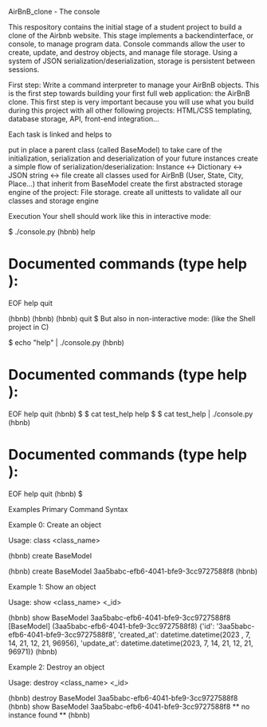 AirBnB_clone - The console

This respository contains the initial stage of a student project to build a clone of the Airbnb website. This stage implements a backendinterface, or console, to manage program data. Console commands allow the user to create, update, and destroy objects, and manage file storage. Using a system of JSON serialization/deserialization, storage is persistent between sessions.

First step: Write a command interpreter to manage your AirBnB objects.
This is the first step towards building your first full web application: the AirBnB clone. This first step is very important because you will use what you build during this project with all other following projects: HTML/CSS templating, database storage, API, front-end integration…

Each task is linked and helps to

put in place a parent class (called BaseModel) to take care of the initialization, serialization and deserialization of your future instances
create a simple flow of serialization/deserialization: Instance <-> Dictionary <-> JSON string <-> file
create all classes used for AirBnB (User, State, City, Place…) that inherit from BaseModel
create the first abstracted storage engine of the project: File storage.
create all unittests to validate all our classes and storage engine

Execution
Your shell should work like this in interactive mode:

$ ./console.py
(hbnb) help

Documented commands (type help <topic>):
========================================
EOF  help  quit

(hbnb)
(hbnb)
(hbnb) quit
$
But also in non-interactive mode: (like the Shell project in C)

$ echo "help" | ./console.py
(hbnb)

Documented commands (type help <topic>):
========================================
EOF  help  quit
(hbnb)
$
$ cat test_help
help
$
$ cat test_help | ./console.py
(hbnb)

Documented commands (type help <topic>):
========================================
EOF  help  quit
(hbnb)
$

Examples
Primary Command Syntax

Example 0: Create an object

Usage: class <class_name>


  (hbnb) create BaseModel


  (hbnb) create BaseModel
  3aa5babc-efb6-4041-bfe9-3cc9727588f8
  (hbnb)


Example 1: Show an object

Usage: show <class_name> <_id>


  (hbnb) show BaseModel 3aa5babc-efb6-4041-bfe9-3cc9727588f8
  [BaseModel] (3aa5babc-efb6-4041-bfe9-3cc9727588f8) {'id': '3aa5babc-efb6-4041-bfe9-3cc9727588f8', 'created_at': datetime.datetime(2023  , 7, 14, 21, 12, 21, 96956), 'update_at': datetime.datetime(2023, 7, 14, 21, 12, 21, 96971)}
  (hbnb)

Example 2: Destroy an object

Usage: destroy <class_name> <_id>

  (hbnb) destroy BaseModel 3aa5babc-efb6-4041-bfe9-3cc9727588f8
  (hbnb) show BaseModel 3aa5babc-efb6-4041-bfe9-3cc9727588f8
  ** no instance found **
  (hbnb)
